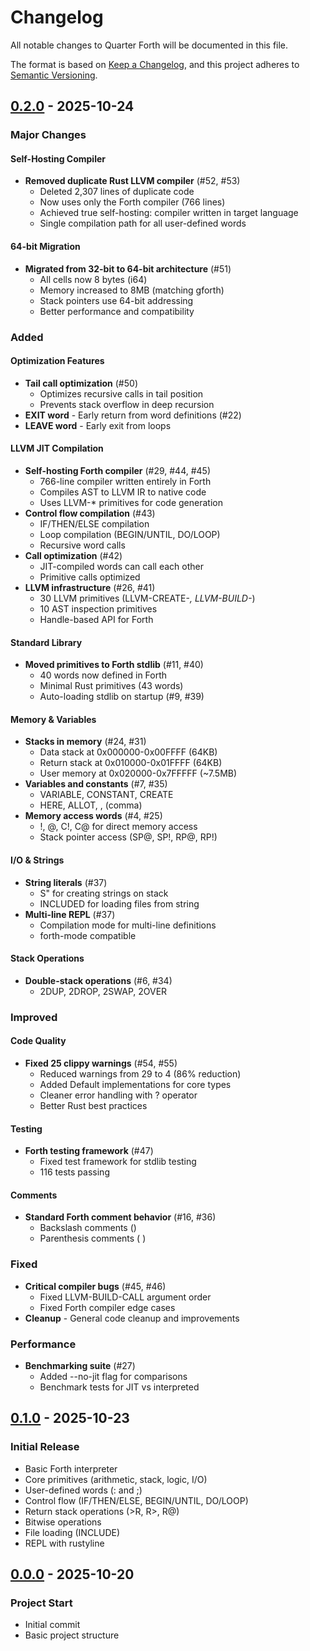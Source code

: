 # Changelog

All notable changes to Quarter Forth will be documented in this file.

The format is based on [Keep a Changelog](https://keepachangelog.com/en/1.0.0/),
and this project adheres to [Semantic Versioning](https://semver.org/spec/v2.0.0.html).

## [0.2.0] - 2025-10-24

### Major Changes

#### Self-Hosting Compiler
- **Removed duplicate Rust LLVM compiler** (#52, #53)
  - Deleted 2,307 lines of duplicate code
  - Now uses only the Forth compiler (766 lines)
  - Achieved true self-hosting: compiler written in target language
  - Single compilation path for all user-defined words

#### 64-bit Migration
- **Migrated from 32-bit to 64-bit architecture** (#51)
  - All cells now 8 bytes (i64)
  - Memory increased to 8MB (matching gforth)
  - Stack pointers use 64-bit addressing
  - Better performance and compatibility

### Added

#### Optimization Features
- **Tail call optimization** (#50)
  - Optimizes recursive calls in tail position
  - Prevents stack overflow in deep recursion
- **EXIT word** - Early return from word definitions (#22)
- **LEAVE word** - Early exit from loops

#### LLVM JIT Compilation
- **Self-hosting Forth compiler** (#29, #44, #45)
  - 766-line compiler written entirely in Forth
  - Compiles AST to LLVM IR to native code
  - Uses LLVM-* primitives for code generation
- **Control flow compilation** (#43)
  - IF/THEN/ELSE compilation
  - Loop compilation (BEGIN/UNTIL, DO/LOOP)
  - Recursive word calls
- **Call optimization** (#42)
  - JIT-compiled words can call each other
  - Primitive calls optimized
- **LLVM infrastructure** (#26, #41)
  - 30 LLVM primitives (LLVM-CREATE-*, LLVM-BUILD-*)
  - 10 AST inspection primitives
  - Handle-based API for Forth

#### Standard Library
- **Moved primitives to Forth stdlib** (#11, #40)
  - 40 words now defined in Forth
  - Minimal Rust primitives (43 words)
  - Auto-loading stdlib on startup (#9, #39)

#### Memory & Variables
- **Stacks in memory** (#24, #31)
  - Data stack at 0x000000-0x00FFFF (64KB)
  - Return stack at 0x010000-0x01FFFF (64KB)
  - User memory at 0x020000-0x7FFFFF (~7.5MB)
- **Variables and constants** (#7, #35)
  - VARIABLE, CONSTANT, CREATE
  - HERE, ALLOT, , (comma)
- **Memory access words** (#4, #25)
  - !, @, C!, C@ for direct memory access
  - Stack pointer access (SP@, SP!, RP@, RP!)

#### I/O & Strings
- **String literals** (#37)
  - S" for creating strings on stack
  - INCLUDED for loading files from string
- **Multi-line REPL** (#37)
  - Compilation mode for multi-line definitions
  - forth-mode compatible

#### Stack Operations
- **Double-stack operations** (#6, #34)
  - 2DUP, 2DROP, 2SWAP, 2OVER

### Improved

#### Code Quality
- **Fixed 25 clippy warnings** (#54, #55)
  - Reduced warnings from 29 to 4 (86% reduction)
  - Added Default implementations for core types
  - Cleaner error handling with ? operator
  - Better Rust best practices

#### Testing
- **Forth testing framework** (#47)
  - Fixed test framework for stdlib testing
  - 116 tests passing

#### Comments
- **Standard Forth comment behavior** (#16, #36)
  - Backslash comments (\)
  - Parenthesis comments ( )

### Fixed
- **Critical compiler bugs** (#45, #46)
  - Fixed LLVM-BUILD-CALL argument order
  - Fixed Forth compiler edge cases
- **Cleanup** - General code cleanup and improvements

### Performance
- **Benchmarking suite** (#27)
  - Added --no-jit flag for comparisons
  - Benchmark tests for JIT vs interpreted

## [0.1.0] - 2025-10-23

### Initial Release
- Basic Forth interpreter
- Core primitives (arithmetic, stack, logic, I/O)
- User-defined words (: and ;)
- Control flow (IF/THEN/ELSE, BEGIN/UNTIL, DO/LOOP)
- Return stack operations (>R, R>, R@)
- Bitwise operations
- File loading (INCLUDE)
- REPL with rustyline

## [0.0.0] - 2025-10-20

### Project Start
- Initial commit
- Basic project structure

[0.2.0]: https://github.com/kmarker1101/quarter/compare/v0.1.0...v0.2.0
[0.1.0]: https://github.com/kmarker1101/quarter/compare/v0.0.0...v0.1.0
[0.0.0]: https://github.com/kmarker1101/quarter/releases/tag/v0.0.0
